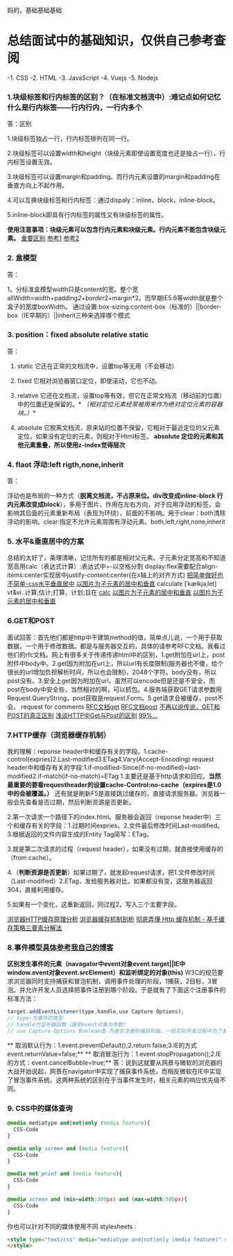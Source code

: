 妈的，基础基础基础

# 总结面试中的基础知识，仅供自己参考查阅

-1. CSS -2. HTML -3. JavaScript -4. Vuejs -5. Nodejs
### 1.块级标签和行内标签的区别？（在标准文档流中）:难记点如何记忆什么是行内标签——行内行内，一行内多个
答：区别

1.块级标签独占一行，行内标签排列在同一行。

2.块级标签可以设置width和height（块级元素即使设置宽度也还是独占一行），行内标签设置无效。

3.块级标签可以设置margin和padding。而行内元素设置的margin和padding在垂直方向上不起作用。

4.可以互换块级标签和行内标签：通过dispaly：inline，block，inline-block。

5.inline-block即具有行内标签的属性又有块级标签的属性。

**使用注意事项：块级元素可以包含行内元素和块级元素。行内元素不能包含块级元素。**
[重要区别](https://github.com/qiu-deqing/FE-interview#display-block%E5%92%8Cdisplay-inline%E7%9A%84%E5%8C%BA%E5%88%AB)
[参考1](http://www.cnblogs.com/malinlin/p/4800683.html)
[参考2](http://blog.csdn.net/sykent/article/details/7738408)
### 2. 盒模型
答：

1。分标准盒模型width只是content的宽。整个宽allWidth=width+padding*2+border*2+margin*2。而早期IE5.6等width就是整个盒子的宽度boxWidth。
通过设置:box-sizing:content-box（标准的）||border-box（IE早期的）||inherit三种来选择哪个模式

### 3. position：fixed absolute relative static 
答：

1. static 它还在正常的文档流中，设置top等无用（不会移动）

2. fixed 它相对浏览器窗口定位，即使滚动，它也不动。

3. relative 它还在文档流，设置top等有效，但它在正常文档流（移动前的位置）中的位置还是保留的。* *（相对定位元素经常被用来作为绝对定位元素的容器块。）**

4. absolute 它脱离文档流，原来站的位置不保留，它相对于最近定位的父元素定位，如果没有定位的元素，则相对于Html标签。
**absolute 定位的元素和其他元素重叠，所以使用z-index觉得层次**

### 4. flaot 浮动:left rigth,none,inherit
答：

浮动也是布局的一种方式（**脱离文档流，不占原来位。div改变成inline-block 行内元素改变成block**），多用于图片，作用在左右方向，对于应用浮动的标签，会影响其后面的元素重新布局（表现为环绕），前面的不影响。用于clear：both清除浮动的影响。clear:指定不允许元素周围有浮动元素。both,left,right,none,inherit

### 5. 水平&垂直居中的方案
总结的太好了，条理清晰，记住所有的都是相对父元素。子元素分定宽高和不知道宽高用calc（表达式计算）:表达式中+-以空格分割
display:flex需要配合align-items:center实现居中justify-content:center(在x轴上的对齐方式)
[把简单做好也不简单-css水平垂直居中](https://xdlrt.github.io/2016/12/15/2016-12-15/)
[以图片为子元素的居中和垂直](http://www.jianshu.com/p/a7552ce07c88?winzoom=1)
calculate [ˈkælkjəˌlet] vt&vi..计算;估计;打算，计划;旨在
[calc](http://www.w3cplus.com/css3/how-to-use-css3-calc-function.html)
[以图片为子元素的居中和垂直](http://www.jianshu.com/p/a7552ce07c88?winzoom=1)
[以图片为子元素的居中和垂直](http://www.jianshu.com/p/a7552ce07c88?winzoom=1)
### 6.GET和POST
面试回答：首先他们都是http中干建筑method的值，简单点儿说，一个用于获取数据，一个用于修改数据。都是与服务器交互的，具体的请参考RFC文档。我看过他们的rfc文档。网上有很多关于传递传递html中的区别，1.get附加在url上，post附件中body中。2.get因为附加在url上，所以url有长度限制(服务器也不傻，给个很长的url增加负担解析时间，所以也会限制)，2048个字符。body没有，所以post没有。3.安全上get因为附加在url，虽然可以encode但是还是不安全，而post在body中安全些，当然相对的啊，可以抓包。4.服务端获取GET请求参数用Request.QueryString，post获取是request.Form。5.get请求会被缓存，post不会。
request for comments
[RFC文档get](https://tools.ietf.org/html/rfc2616#section-9.3)
[RFC文档post](https://tools.ietf.org/html/rfc2616#section-9.5)
[不再以讹传讹，GET和POST的真正区别](http://www.cnblogs.com/nankezhishi/archive/2012/06/09/getandpost.html)
[浅谈HTTP中Get与Post的区别](http://www.cnblogs.com/hyddd/archive/2009/03/31/1426026.html)
[99%...](https://mp.weixin.qq.com/s?__biz=MzI3NzIzMzg3Mw==&mid=100000054&idx=1&sn=71f6c214f3833d9ca20b9f7dcd9d33e4#rd)

### 7.HTTP缓存（浏览器缓存机制）
我的理解：reponse header中和缓存有关的字段。1.cache-control(expries)2.Last-modified3.ETag4.Vary(Accept-Encoding)
request header中和缓存有关的字段:1.if-modified-Since(if-no-modified)=last-modified2.if-match(if-no-match)=ETag
1.主要还是基于http请求和回应。**当然最重要的要看requestheader的设置cache-Control:no-cache（expires是1.0中的会被覆盖。）**
还有就是刷新F5是直接跳过缓存的，直接请求服务器。浏览器一般会先查看是否过期，然后判断资源是否更新。

2.第一次请求一个路径下的index.html。服务器会返回（reponse header中）三个和缓存有关的字段：1.过期时间expries。2.文件最后修改时间Last-modified。3.根据返回的文件内容生成的Entity Tag简写：ETag。

3.就是第二次请求的过程（request header），如果没有过期，就直接使用缓存的（from cache）。

4.（**判断资源是否更新**）如果过期了，就发起request请求，把1.文件修改时间（Last-modified）2.ETag，发给服务器对比，如果都没有变，这服务器返回304，直接利用缓存。

5.如果有一个变化，这重新返回，同过程2，写入三个主要字段。

[浏览器HTTP缓存原理分析](http://www.cnblogs.com/tzyy/p/4908165.html)
[浏览器缓存机制剖析](http://web.jobbole.com/91084/?utm_source=blog.jobbole.com&utm_medium=relatedPosts)
[彻底弄懂 Http 缓存机制 - 基于缓存策略三要素分解法](https://mp.weixin.qq.com/s?__biz=MzA3NTYzODYzMg==&mid=2653578381&idx=1&sn=3f676e2b2e08bcff831c69d31cf51c51&key=dde62796d24517c892043e67f2520e046c13fc0558822ef7ba7fbe8003ddde05e22230fb4ccb2c31133df2a507940c5d4561c7b4f4570969a47cf1388ff57e4bfea70a3810f3fc805e2a5d9aa3192439&ascene=0&uin=MTM4MjU5NzA0MA%3D%3D&devicetype=iMac+MacBookPro12%2C1+OSX+OSX+10.11.6+build(15G1212)&version=12010110&nettype=WIFI&fontScale=100&pass_ticket=n3plsW%2FV7Vb6O9hKzPNig5MYpXUoJo3tNUNxhJ5Jh6e9AS%2BRXmvJPbIzUeUmL3S2)

### 8.事件模型[具体参考我自己的博客](http://gruad.yancoder.com/2017/08/21/JavaScript%E4%BA%8B%E4%BB%B6%E6%A8%A1%E5%9E%8B%E7%AE%80%E5%8D%95%E8%AE%B0%E5%BD%95/)
**区别发生事件的元素（navagator中event对象event.target||IE中window.event对象event.srcElement）和监听绑定的对象(this)**
W3C的规范要求浏览器同时支持捕获和冒泡机制，调用事件处理的阶段，1捕获，2目标，3冒泡。并允许开发人员选择把事件注册到哪个阶段。于是就有了下面这个注册事件的标准方法：
```javascript
target.addEventListener(type,handle,use Capture Options);
// type:为事件的类型
// handle为监听器函数（接受event对象为参数）
// use Capture Options Boolean值 为是否注册到捕获阶段，一般实际开发过程中为了兼容，都是默认false，只注册到冒泡阶段
```
** 取消默认行为：1.event.preventDefault();2.return false;3.IE的方式 event.returnValue=false;**
** 取消冒泡行为：1.event.stopPropagation();2.IE的方式：event.cancelBubble=true;**
答：说到这就要从网景与微软的浏览器的大战开始说起，网景在navigator中实现了捕获事件系统，而相反微软在IE中实现了冒泡事件系统。这两种系统的区别在于当事件发生时，相关元素的响应优先级不同。

### 9. CSS中的媒体查询
```css
@media mediatype and|not|only (media feature){
  CSS-Code
}
```
```css
@media only screen and (media feature){
  CSS-Code
}
```
```css
@media not print and (media feature){
  CSS-Code
}
```
```css
@media screen and (min-width:300px) and (max-width:500px){
  CSS-Code
}
```
你也可以针对不同的媒体使用不同 stylesheets :

```html
<style type="text/css" media="mediatype and|not|only (media feature)" src="xxx.css">
</style>
```

